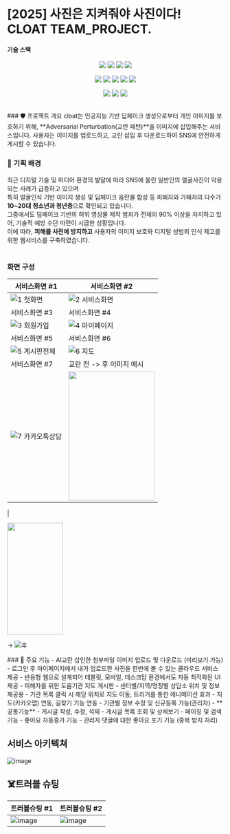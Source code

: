 # [2025] 사진은 지켜줘야 사진이다! CLOAT TEAM_PROJECT.<br/>
#### 기술 스택
<p align="center">
  <img src="https://img.shields.io/badge/HTML5-E34F26?style=flat-square&logo=html5&logoColor=white"/>
  <img src="https://img.shields.io/badge/CSS3-1572B6?style=flat-square&logo=css3&logoColor=white"/>
  <img src="https://img.shields.io/badge/JavaScript-F7DF1E?style=flat-square&logo=javascript&logoColor=black"/>
  <img src="https://img.shields.io/badge/jQuery-0769AD?style=flat-square&logo=jquery&logoColor=white"/>
</p>
<p align="center">
  <img src="https://img.shields.io/badge/Java-007396?style=flat-square&logo=java&logoColor=white"/>
  <img src="https://img.shields.io/badge/Spring-6DB33F?style=flat-square&logo=spring&logoColor=white"/>
  <img src="https://img.shields.io/badge/eGovFrame-003478?style=flat-square&logoColor=white"/>
  <img src="https://img.shields.io/badge/Eclipse-2C2255?style=flat-square&logo=eclipseide&logoColor=white"/>
  <img src="https://img.shields.io/badge/Oracle-F80000?style=flat-square&logo=oracle&logoColor=white"/>
</p>
<p align="center">
  <img src="https://img.shields.io/badge/KakaoAPI-FFCD00?style=flat-square&logo=kakaotalk&logoColor=black"/>
  <img src="https://img.shields.io/badge/Figma-F24E1E?style=flat-square&logo=figma&logoColor=white"/>
  <img src="https://img.shields.io/badge/GitHub-181717?style=flat-square&logo=github&logoColor=white"/>
</p>
<br/>
### 🛡️ 프로젝트 개요
cloat는 인공지능 기반 딥페이크 생성으로부터 개인 이미지를 보호하기 위해, **Adversarial Perturbation(교란 패턴)**을 이미지에 삽입해주는 서비스입니다.
사용자는 이미지를 업로드하고, 교란 삽입 후 다운로드하여 SNS에 안전하게 게시할 수 있습니다.

### 🧠 기획 배경
최근 디지털 기술 및 미디어 환경의 발달에 따라 SNS에 올린 일반인의 얼굴사진이 악용되는 사례가 급증하고 있으며<br/>
특히 얼굴인식 기반 이미지 생성 및 딥페이크 음란물 합성 등 피해자와 가해자의 다수가 **10~20대 청소년과 청년층**으로 확인되고 있습니다.<br/>
그중에서도 딥페이크 기반의 허위 영상물 제작 범죄가 전체의 90% 이상을 차지하고 있어, 기술적 예방 수단 마련이 시급한 상황입니다.<br/>
이에 따라, **피해를 사전에 방지하고** 사용자의 이미지 보호와 디지털 성범죄 인식 제고를 위한 웹서비스를 구축하였습니다.<br/>
<br/>

### 화면 구성
| 서비스화면 #1 | 서비스화면 #2 |
| --- | --- |
| ![1  첫화면](https://github.com/user-attachments/assets/589838a7-b7ea-407e-b51d-e6d568041a50) | ![2  서비스화면](https://github.com/user-attachments/assets/acfc865c-d063-405a-8d9f-8cc91497d827) |
| 서비스화면 #3 | 서비스화면 #4 |
| ![3  회원가입](https://github.com/user-attachments/assets/9de5c82f-9ab8-4158-aac5-44ce8a55d935) | ![4  마이페이지](https://github.com/user-attachments/assets/633ca638-cc83-4989-9f61-be97ce30d4f3) |
| 서비스화면 #5 | 서비스화면 #6 |
| ![5  게시판전체](https://github.com/user-attachments/assets/a75620ad-f04d-456c-980a-2cbccdc22eba) | ![6  지도](https://github.com/user-attachments/assets/9c559871-d348-44f7-8dca-728d6db7bb55) |
| 서비스화면 #7 | 교란 전 -> 후 이미지 예시 |
| ![7  카카오톡상담](https://github.com/user-attachments/assets/39403200-25d6-4353-b696-d834e5c47959) | <img src="![전](https://github.com/user-attachments/assets/56428d16-862c-437d-b7ae-20cc05d2afac)" width="200" height="300"/>
 |


<P><img src="![전](https://github.com/user-attachments/assets/42042f65-4f17-4990-9729-3f3a0b039133)
" width="130" height="260"/></P>

-> ![후](https://github.com/user-attachments/assets/f6f8eab4-397d-4382-9acb-db8986124a5c)
 </P>
### 🚀 주요 기능
- AI교란 삽인한 첨부파일 이미지 업로드 및 다운로드 (미리보기 가능)
- 로그인 후 마이페이지에서 내가 업로드한 사진을 한번에 볼 수 있는 클라우드 서비스 제공
- 반응형 웹으로 설계되어 테블릿, 모바일, 데스크탑 환경에서도 자동 최적화된 UI제공
- 피해자를 위한 도움기관 지도 게시판
  - 센터별/지역/명칭별 상담소 위치 및 정보제공용
  - 기관 목록 클릭 시 해당 위치로 지도 이동, 트리거를 통한 애니메이션 효과
  - 지도(카카오맵) 연동, 길찾기 기능 연동
  - 기관별 정보 수정 및 신규등록 가능(관리자)
- **공통기능**
  - 게시글 작성, 수정, 석제
  - 게시글 목록 조회 및 상세보기
  - 페이징 및 검색기능
  - 좋아요 자동증가 기능
  - 관리자 댓글에 대한 좋아요 포기 기능 (중복 방지 처리)


## 서비스 아키텍쳐
![image](https://github.com/user-attachments/assets/377d3f38-b0fe-437b-b4fa-e35e6b03aade)

## ☠️트러블 슈팅
| 트러블슈팅 #1 | 트러블슈팅 #2|
| --- | --- |
| ![image](https://github.com/user-attachments/assets/436b09bd-5b54-4b10-8680-31b95f956818) |  ![image](https://github.com/user-attachments/assets/064e8000-230c-48c4-a831-e4e3efee2d1a) |
